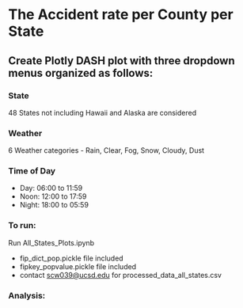 # The Accident rate per County per State
## Create Plotly DASH plot with three dropdown menus organized as follows:  

### State 
48 States not including Hawaii and Alaska are considered  
### Weather  
6 Weather categories - Rain, Clear, Fog, Snow, Cloudy, Dust
### Time of Day  
- Day: 06:00 to 11:59
- Noon: 12:00 to 17:59
- Night: 18:00 to 05:59

### To run:  
Run All_States_Plots.ipynb  
- fip_dict_pop.pickle file included  
- fipkey_popvalue.pickle file included  
- contact scw039@ucsd.edu for processed_data_all_states.csv

### Analysis:

